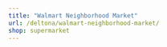 ```yaml
---
title: "Walmart Neighborhood Market"
url: /deltona/walmart-neighborhood-market/
shop: supermarket
---
```

